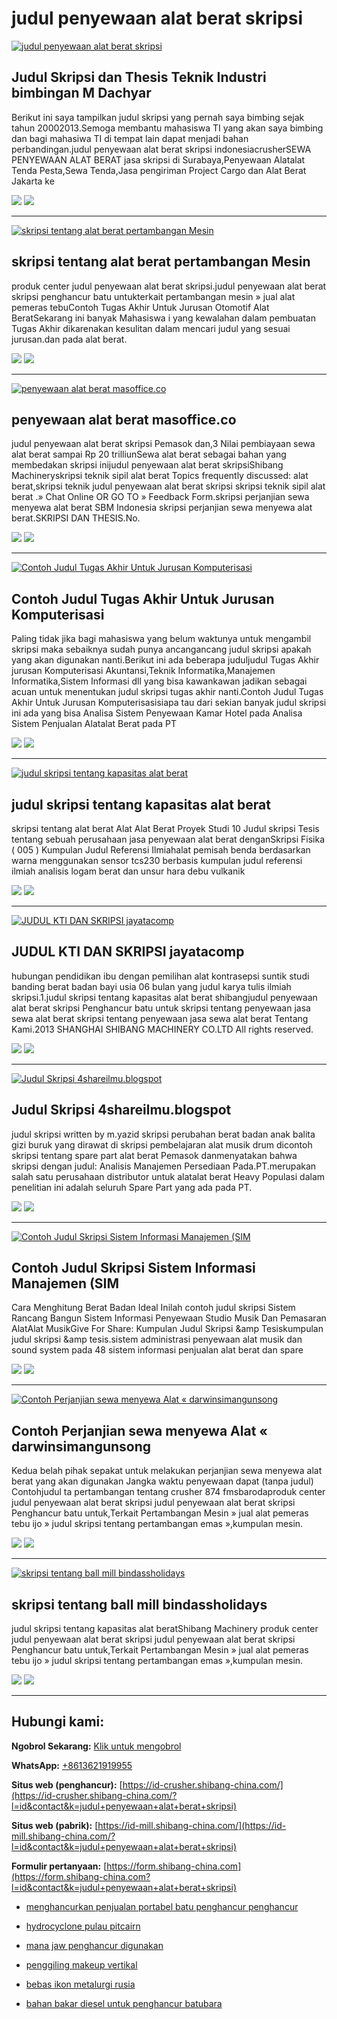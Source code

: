 # judul penyewaan alat berat skripsi

<a href="https://swt.shibang-china.com/?l=id&img&k=judul+penyewaan+alat+berat+skripsi" target="_blank">![judul penyewaan alat berat skripsi](http://static.shibang-china.com/all-800x300/608.jpg)</a>

## Judul Skripsi dan Thesis Teknik Industri bimbingan M Dachyar
Berikut ini saya tampilkan judul skripsi yang pernah saya bimbing sejak tahun 20002013.Semoga membantu mahasiswa TI yang akan saya bimbing dan bagi mahasiwa TI di tempat lain dapat menjadi bahan perbandingan.judul penyewaan alat berat skripsi indonesiacrusherSEWA PENYEWAAN ALAT BERAT jasa skripsi di Surabaya,Penyewaan Alatalat Tenda Pesta,Sewa Tenda,Jasa pengiriman Project Cargo dan Alat Berat Jakarta ke


<a href="https://whatsapp.shibangsoft.com/WhatsApp.php" target="_blank" title="WhatsApp">![](http://static.shibang-china.com/icon/whatsapp.png)</a> <a href="https://swt.shibang-china.com/?l=id&icon&k=judul+penyewaan+alat+berat+skripsi" target="_blank">![](http://static.shibang-china.com/icon/chat-id.png)</a>

---

<a href="https://swt.shibang-china.com/?l=id&img&k=judul+penyewaan+alat+berat+skripsi" target="_blank">![skripsi tentang alat berat pertambangan Mesin](http://static.shibang-china.com/all-800x300/193.jpg)</a>

## skripsi tentang alat berat pertambangan Mesin
produk center judul penyewaan alat berat skripsi.judul penyewaan alat berat skripsi penghancur batu untukterkait pertambangan mesin » jual alat pemeras tebuContoh Tugas Akhir Untuk Jurusan Otomotif Alat BeratSekarang ini banyak Mahasiswa i yang kewalahan dalam pembuatan Tugas Akhir dikarenakan kesulitan dalam mencari judul yang sesuai jurusan.dan pada alat berat.


<a href="https://whatsapp.shibangsoft.com/WhatsApp.php" target="_blank" title="WhatsApp">![](http://static.shibang-china.com/icon/whatsapp.png)</a> <a href="https://swt.shibang-china.com/?l=id&icon&k=judul+penyewaan+alat+berat+skripsi" target="_blank">![](http://static.shibang-china.com/icon/chat-id.png)</a>

---

<a href="https://swt.shibang-china.com/?l=id&img&k=judul+penyewaan+alat+berat+skripsi" target="_blank">![penyewaan alat berat masoffice.co](http://static.shibang-china.com/all-800x300/1337.jpg)</a>

## penyewaan alat berat masoffice.co
judul penyewaan alat berat skripsi Pemasok dan,3 Nilai pembiayaan sewa alat berat sampai Rp 20 trilliunSewa alat berat sebagai bahan yang membedakan skripsi inijudul penyewaan alat berat skripsiShibang Machineryskripsi teknik sipil alat berat Topics frequently discussed: alat berat,skripsi teknik judul penyewaan alat berat skripsi skripsi teknik sipil alat berat .» Chat Online OR GO TO » Feedback Form.skripsi perjanjian sewa menyewa alat berat SBM Indonesia skripsi perjanjian sewa menyewa alat berat.SKRIPSI DAN THESIS.No.


<a href="https://whatsapp.shibangsoft.com/WhatsApp.php" target="_blank" title="WhatsApp">![](http://static.shibang-china.com/icon/whatsapp.png)</a> <a href="https://swt.shibang-china.com/?l=id&icon&k=judul+penyewaan+alat+berat+skripsi" target="_blank">![](http://static.shibang-china.com/icon/chat-id.png)</a>

---

<a href="https://swt.shibang-china.com/?l=id&img&k=judul+penyewaan+alat+berat+skripsi" target="_blank">![Contoh Judul Tugas Akhir Untuk Jurusan Komputerisasi](http://static.shibang-china.com/all-800x300/371.jpg)</a>

## Contoh Judul Tugas Akhir Untuk Jurusan Komputerisasi
Paling tidak jika bagi mahasiswa yang belum waktunya untuk mengambil skripsi maka sebaiknya sudah punya ancangancang judul skripsi apakah yang akan digunakan nanti.Berikut ini ada beberapa juduljudul Tugas Akhir jurusan Komputerisasi Akuntansi,Teknik Informatika,Manajemen Informatika,Sistem Informasi dll yang bisa kawankawan jadikan sebagai acuan untuk menentukan judul skripsi tugas akhir nanti.Contoh Judul Tugas Akhir Untuk Jurusan Komputerisasisiapa tau dari sekian banyak judul skripsi ini ada yang bisa Analisa Sistem Penyewaan Kamar Hotel pada Analisa Sistem Penjualan Alatalat Berat pada PT


<a href="https://whatsapp.shibangsoft.com/WhatsApp.php" target="_blank" title="WhatsApp">![](http://static.shibang-china.com/icon/whatsapp.png)</a> <a href="https://swt.shibang-china.com/?l=id&icon&k=judul+penyewaan+alat+berat+skripsi" target="_blank">![](http://static.shibang-china.com/icon/chat-id.png)</a>

---

<a href="https://swt.shibang-china.com/?l=id&img&k=judul+penyewaan+alat+berat+skripsi" target="_blank">![judul skripsi tentang kapasitas alat berat](http://static.shibang-china.com/all-800x300/1010.jpg)</a>

## judul skripsi tentang kapasitas alat berat
skripsi tentang alat berat Alat Alat Berat Proyek Studi 10 Judul skripsi Tesis tentang sebuah perusahaan jasa penyewaan alat berat denganSkripsi Fisika ( 005 ) Kumpulan Judul Referensi Ilmiahalat pemisah benda berdasarkan warna menggunakan sensor tcs230 berbasis kumpulan judul referensi ilmiah analisis logam berat dan unsur hara debu vulkanik


<a href="https://whatsapp.shibangsoft.com/WhatsApp.php" target="_blank" title="WhatsApp">![](http://static.shibang-china.com/icon/whatsapp.png)</a> <a href="https://swt.shibang-china.com/?l=id&icon&k=judul+penyewaan+alat+berat+skripsi" target="_blank">![](http://static.shibang-china.com/icon/chat-id.png)</a>

---

<a href="https://swt.shibang-china.com/?l=id&img&k=judul+penyewaan+alat+berat+skripsi" target="_blank">![JUDUL KTI DAN SKRIPSI jayatacomp](http://static.shibang-china.com/all-800x300/1334.jpg)</a>

## JUDUL KTI DAN SKRIPSI jayatacomp
hubungan pendidikan ibu dengan pemilihan alat kontrasepsi suntik studi banding berat badan bayi usia 06 bulan yang judul karya tulis ilmiah skripsi.1.judul skripsi tentang kapasitas alat berat shibangjudul penyewaan alat berat skripsi Penghancur batu untuk skripsi tentang penyewaan jasa sewa alat berat skripsi tentang penyewaan jasa sewa alat berat Tentang Kami.2013 SHANGHAI SHIBANG MACHINERY CO.LTD All rights reserved.


<a href="https://whatsapp.shibangsoft.com/WhatsApp.php" target="_blank" title="WhatsApp">![](http://static.shibang-china.com/icon/whatsapp.png)</a> <a href="https://swt.shibang-china.com/?l=id&icon&k=judul+penyewaan+alat+berat+skripsi" target="_blank">![](http://static.shibang-china.com/icon/chat-id.png)</a>

---

<a href="https://swt.shibang-china.com/?l=id&img&k=judul+penyewaan+alat+berat+skripsi" target="_blank">![Judul Skripsi 4shareilmu.blogspot](http://static.shibang-china.com/all-800x300/198.jpg)</a>

## Judul Skripsi 4shareilmu.blogspot
judul skripsi written by m.yazid skripsi perubahan berat badan anak balita gizi buruk yang dirawat di skripsi pembelajaran alat musik drum dicontoh skripsi tentang spare part alat berat Pemasok danmenyatakan bahwa skripsi dengan judul: Analisis Manajemen Persediaan Pada.PT.merupakan salah satu perusahaan distributor untuk alatalat berat Heavy Populasi dalam penelitian ini adalah seluruh Spare Part yang ada pada PT.


<a href="https://whatsapp.shibangsoft.com/WhatsApp.php" target="_blank" title="WhatsApp">![](http://static.shibang-china.com/icon/whatsapp.png)</a> <a href="https://swt.shibang-china.com/?l=id&icon&k=judul+penyewaan+alat+berat+skripsi" target="_blank">![](http://static.shibang-china.com/icon/chat-id.png)</a>

---

<a href="https://swt.shibang-china.com/?l=id&img&k=judul+penyewaan+alat+berat+skripsi" target="_blank">![Contoh Judul Skripsi Sistem Informasi Manajemen (SIM](http://static.shibang-china.com/all-800x300/1258.jpg)</a>

## Contoh Judul Skripsi Sistem Informasi Manajemen (SIM
Cara Menghitung Berat Badan Ideal Inilah contoh judul skripsi Sistem Rancang Bangun Sistem Informasi Penyewaan Studio Musik Dan Pemasaran AlatAlat MusikGive For Share: Kumpulan Judul Skripsi &amp Tesiskumpulan judul skripsi &amp tesis.sistem administrasi penyewaan alat musik dan sound system pada 48 sistem informasi penjualan alat berat dan spare


<a href="https://whatsapp.shibangsoft.com/WhatsApp.php" target="_blank" title="WhatsApp">![](http://static.shibang-china.com/icon/whatsapp.png)</a> <a href="https://swt.shibang-china.com/?l=id&icon&k=judul+penyewaan+alat+berat+skripsi" target="_blank">![](http://static.shibang-china.com/icon/chat-id.png)</a>

---

<a href="https://swt.shibang-china.com/?l=id&img&k=judul+penyewaan+alat+berat+skripsi" target="_blank">![Contoh Perjanjian sewa menyewa Alat « darwinsimangunsong](http://static.shibang-china.com/all-800x300/807.jpg)</a>

## Contoh Perjanjian sewa menyewa Alat « darwinsimangunsong
Kedua belah pihak sepakat untuk melakukan perjanjian sewa menyewa alat berat yang akan digunakan Jangka waktu penyewaan dapat (tanpa judul) Contohjudul ta pertambangan tentang crusher 874 fmsbarodaproduk center judul penyewaan alat berat skripsi judul penyewaan alat berat skripsi Penghancur batu untuk,Terkait Pertambangan Mesin » jual alat pemeras tebu ijo » judul skripsi tentang pertambangan emas »,kumpulan mesin.


<a href="https://whatsapp.shibangsoft.com/WhatsApp.php" target="_blank" title="WhatsApp">![](http://static.shibang-china.com/icon/whatsapp.png)</a> <a href="https://swt.shibang-china.com/?l=id&icon&k=judul+penyewaan+alat+berat+skripsi" target="_blank">![](http://static.shibang-china.com/icon/chat-id.png)</a>

---

<a href="https://swt.shibang-china.com/?l=id&img&k=judul+penyewaan+alat+berat+skripsi" target="_blank">![skripsi tentang ball mill bindassholidays](http://static.shibang-china.com/all-800x300/87.jpg)</a>

## skripsi tentang ball mill bindassholidays
judul skripsi tentang kapasitas alat beratShibang Machinery produk center judul penyewaan alat berat skripsi judul penyewaan alat berat skripsi Penghancur batu untuk,Terkait Pertambangan Mesin » jual alat pemeras tebu ijo » judul skripsi tentang pertambangan emas »,kumpulan mesin.

<a href="https://whatsapp.shibangsoft.com/WhatsApp.php" target="_blank" title="WhatsApp">![](http://static.shibang-china.com/icon/whatsapp.png)</a> <a href="https://swt.shibang-china.com/?l=id&icon&k=judul+penyewaan+alat+berat+skripsi" target="_blank">![](http://static.shibang-china.com/icon/chat-id.png)</a>

---
## Hubungi kami:

**Ngobrol Sekarang:** [Klik untuk mengobrol](https://swt.shibang-china.com?l=id&contact&k=judul+penyewaan+alat+berat+skripsi)

**WhatsApp:**  [+8613621919955](https://whatsapp.shibangsoft.com/WhatsApp.php)

**Situs web (penghancur):** [https://id-crusher.shibang-china.com/](https://id-crusher.shibang-china.com/?l=id&contact&k=judul+penyewaan+alat+berat+skripsi)

**Situs web (pabrik):** [https://id-mill.shibang-china.com/](https://id-mill.shibang-china.com/?l=id&contact&k=judul+penyewaan+alat+berat+skripsi)

**Formulir pertanyaan:** [https://form.shibang-china.com](https://form.shibang-china.com?l=id&contact&k=judul+penyewaan+alat+berat+skripsi)

* [menghancurkan penjualan portabel batu penghancur penghancur](../34/menghancurkan%20penjualan%20portabel%20batu%20penghancur%20penghancur.md)

* [hydrocyclone pulau pitcairn](../32/hydrocyclone%20pulau%20pitcairn.md)

* [mana jaw penghancur digunakan](../34/mana%20jaw%20penghancur%20digunakan.md)

* [penggiling makeup vertikal](../33/penggiling%20makeup%20vertikal.md)

* [bebas ikon metalurgi rusia](../38/bebas%20ikon%20metalurgi%20rusia.md)

* [bahan bakar diesel untuk penghancur batubara](../35/bahan%20bakar%20diesel%20untuk%20penghancur%20batubara.md)